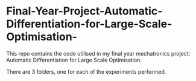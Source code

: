 # Final-Year-Project-Automatic-Differentiation-for-Large-Scale-Optimisation-

This repo contains the code utilised in my final year mechatronics project: Automatic Differentiation for Large Scale Optimisation.

There are 3 folders, one for each of the experiments performed.
